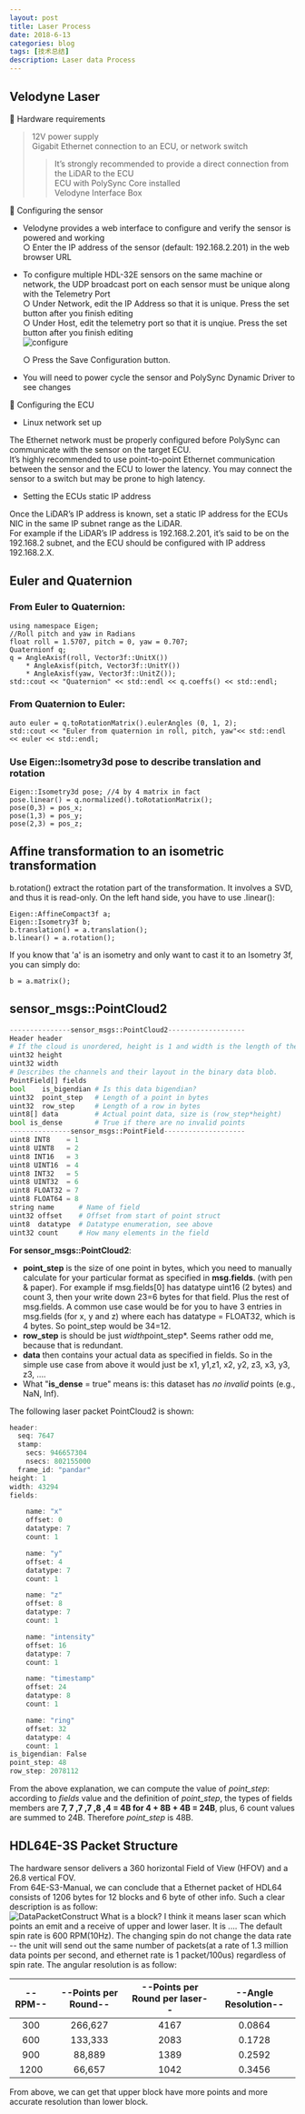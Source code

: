 ```yaml
---
layout: post
title: Laser Process
date: 2018-6-13
categories: blog
tags: [技术总结]
description: Laser data Process
---
```


## Velodyne Laser

:octopus: Hardware requirements  
> 12V power supply  
> Gigabit Ethernet connection to an ECU, or network switch  
>> It’s strongly recommended to provide a direct connection from the LiDAR to the ECU  
> ECU with PolySync Core installed  
> Velodyne Interface Box  

:camel: Configuring the sensor  
* Velodyne provides a web interface to configure and verify the sensor is powered and working  
    ○ Enter the IP address of the sensor (default: 192.168.2.201) in the web browser URL

* To configure multiple HDL-32E sensors on the same machine or network, the UDP broadcast port on each sensor must be unique along with the Telemetry Port  
    ○ Under Network, edit the IP Address so that it is unique. Press the set button after you finish editing  
    ○ Under Host, edit the telemetry port so that it is unqiue. Press the set button after you finish editing  
  ![configure](http://docs.polysync.io/images/velodyne_web_interface_2.png)

    ○ Press the Save Configuration button.  
* You will need to power cycle the sensor and PolySync Dynamic Driver to see changes

:dog: Configuring the ECU

* Linux network set up

The Ethernet network must be properly configured before PolySync can communicate with the sensor on the target ECU.  
It’s highly recommended to use point-to-point Ethernet communication between the sensor and the ECU to lower the latency. You may connect the sensor to a switch but may be prone to high latency.  

* Setting the ECUs static IP address

Once the LiDAR’s IP address is known, set a static IP address for the ECUs NIC in the same IP subnet range as the LiDAR.  
For example if the LiDAR’s IP address is 192.168.2.201, it’s said to be on the 192.168.2 subnet, and the ECU should be configured with IP address 192.168.2.X.  


## Euler and Quaternion

### From Euler to Quaternion:

```
using namespace Eigen;
//Roll pitch and yaw in Radians
float roll = 1.5707, pitch = 0, yaw = 0.707;    
Quaternionf q;
q = AngleAxisf(roll, Vector3f::UnitX())
    * AngleAxisf(pitch, Vector3f::UnitY())
    * AngleAxisf(yaw, Vector3f::UnitZ());
std::cout << "Quaternion" << std::endl << q.coeffs() << std::endl;
```

### From Quaternion to Euler:

```
auto euler = q.toRotationMatrix().eulerAngles (0, 1, 2);
std::cout << "Euler from quaternion in roll, pitch, yaw"<< std::endl << euler << std::endl;
```

### Use Eigen::Isometry3d pose to describe translation and rotation

```
Eigen::Isometry3d pose; //4 by 4 matrix in fact
pose.linear() = q.normalized().toRotationMatrix();
pose(0,3) = pos_x;
pose(1,3) = pos_y;
pose(2,3) = pos_z;
```

## Affine transformation to an isometric transformation

b.rotation() extract the rotation part of the transformation. It involves a SVD, and thus it is read-only. On the left hand side, you have to use .linear():

```
Eigen::AffineCompact3f a;
Eigen::Isometry3f b;
b.translation() = a.translation();
b.linear() = a.rotation();
```

If you know that 'a' is an isometry and only want to cast it to an Isometry 3f, you can simply do:

```
b = a.matrix();
```

## sensor_msgs::PointCloud2

```python
---------------sensor_msgs::PointCloud2-------------------
Header header
# If the cloud is unordered, height is 1 and width is the length of the point cloud.
uint32 height
uint32 width
# Describes the channels and their layout in the binary data blob.
PointField[] fields
bool    is_bigendian # Is this data bigendian?
uint32  point_step   # Length of a point in bytes
uint32  row_step     # Length of a row in bytes
uint8[] data         # Actual point data, size is (row_step*height)
bool is_dense        # True if there are no invalid points
---------------sensor_msgs::PointField--------------------
uint8 INT8    = 1
uint8 UINT8   = 2
uint8 INT16   = 3
uint8 UINT16  = 4
uint8 INT32   = 5
uint8 UINT32  = 6
uint8 FLOAT32 = 7
uint8 FLOAT64 = 8
string name      # Name of field
uint32 offset    # Offset from start of point struct
uint8  datatype  # Datatype enumeration, see above
uint32 count     # How many elements in the field
```
**For sensor_msgs::PointCloud2**:  
* **point_step** is the size of one point in bytes, which you need to manually calculate for your particular format as specified in **msg.fields**. (with pen & paper). For example if msg.fields[0] has datatype uint16 (2 bytes) and count 3, then your write down 23=6 bytes for that field. Plus the rest of msg.fields. A common use case would be for you to have 3 entries in msg.fields (for x, y and z) where each has datatype = FLOAT32, which is 4 bytes. So point_step would be 34=12.
* **row_step** is should be just *width*point_step*. Seems rather odd me, because that is redundant.
* **data** then contains your actual data as specified in fields. So in the simple use case from above it would just be x1, y1,z1, x2, y2, z3, x3, y3, z3, ....
* What "**is_dense** = true" means is: this dataset has *no invalid* points (e.g., NaN, Inf).  

The following laser packet PointCloud2 is shown:

```js
header:
  seq: 7647
  stamp:
    secs: 946657304
    nsecs: 802155000
  frame_id: "pandar"
height: 1
width: 43294
fields:

    name: "x"
    offset: 0
    datatype: 7
    count: 1

    name: "y"
    offset: 4
    datatype: 7
    count: 1

    name: "z"
    offset: 8
    datatype: 7
    count: 1

    name: "intensity"
    offset: 16
    datatype: 7
    count: 1

    name: "timestamp"
    offset: 24
    datatype: 8
    count: 1

    name: "ring"
    offset: 32
    datatype: 4
    count: 1
is_bigendian: False
point_step: 48
row_step: 2078112
```
From the above explanation, we can compute the value of *point_step*: according to *fields* value and the definition of *point_step*, the types of fields members are **7, 7 ,7 ,7 ,8 ,4 = 4B for 4 + 8B + 4B = 24B**, plus, 6 count values are summed to 24B. Therefore *point_step* is 48B.

## HDL64E-3S Packet Structure

The hardware sensor delivers a 360 horizontal Field of View (HFOV) and a 26.8 vertical FOV.  
From 64E-S3-Manual, we can conclude that a Ethernet packet of HDL64 consists of 1206 bytes for 12 blocks and 6 byte of other info. Such a clear description is as follow:  
![DataPacketConstruct](https://github.com/bryanibit/bryanibit.github.io/raw/master/img/doc/HDL-64_data_packet_format.jpeg)
What is a block? I think it means laser scan which points an emit and a receive of upper and lower laser. It is ....
The default spin rate is 600 RPM(10Hz). The changing spin do not change the data rate -- the unit will send out the same number of packets(at a rate of 1.3 million data points per second, and ethernet rate is 1 packet/100us) regardless of spin rate. The angular resolution is as follow:

| --RPM-- | --Points per Round-- | --Points per Round per laser-- | --Angle Resolution-- |
| :---------: | :----------------: | :--------------------------: | :----------------: |
| 300 | 266,627 | 4167 | 0.0864 |
| 600 | 133,333 | 2083 | 0.1728 |
| 900 | 88,889  | 1389 | 0.2592 |
| 1200 | 66,657 | 1042 | 0.3456 |

From above, we can get that upper block have more points and more accurate resolution than lower block.
